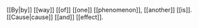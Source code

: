 [[By|by]] [[way]] [[of]] [[one]] [[phenomenon]], [[another]] [[is]]. [[Cause|cause]] [[and]] [[effect]].